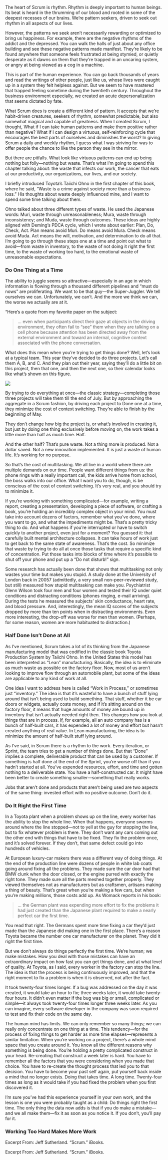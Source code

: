 The heart of Scrum is rhythm. Rhythm is deeply important to human beings. Its beat is heard in the thrumming of our blood and rooted in some of the deepest recesses of our brains. We’re pattern seekers, driven to seek out rhythm in all aspects of our lives.

However, the patterns we seek aren’t necessarily rewarding or optimized to bring us happiness. For example, there are the negative rhythms of the addict and the depressed. You can walk the halls of just about any office building and see these negative patterns made manifest. They’re likely to be found anywhere that someone feels frustrated at being stymied, or quietly desperate as it dawns on them that they’re trapped in an uncaring system, or angry at being viewed as a cog in a machine.

This is part of the human experience. You can go back thousands of years and read the writings of other people, just like us, whose lives were caught up in a system they felt helpless against. But we seem to have mastered that trapped feeling sometime during the twentieth century. Throughout the business environment especially, we created an acute depersonalization that seems dictated by fate.

What Scrum does is create a different kind of pattern. It accepts that we’re habit-driven creatures, seekers of rhythm, somewhat predictable, but also somewhat magical and capable of greatness. When I created Scrum, I thought, What if I can take human patterns and make them positive rather than negative? What if I can design a virtuous, self-reinforcing cycle that encourages the best parts of ourselves and diminishes the worst? In giving Scrum a daily and weekly rhythm, I guess what I was striving for was to offer people the chance to like the person they see in the mirror.

But there are pitfalls. What look like virtuous patterns can end up being nothing but folly—nothing but waste. That’s what I’m going to spend this chapter talking about: the waste that infects our work, the cancer that eats at our productivity, our organizations, our lives, and our society.

I briefly introduced Toyota’s Taiichi Ohno in the first chapter of this book, where he said, “Waste is a crime against society more than a business loss.” His thoughts about waste deeply influenced mine, and I want to spend some time talking about them.

Ohno talked about three different types of waste. He used the Japanese words: Muri, waste through unreasonableness; Mura, waste through inconsistency; and Muda, waste through outcomes. These ideas are highly aligned with Deming’s PDCA cycle, which I wrote about earlier: Plan, Do, Check, Act. Plan means avoid Muri. Do means avoid Mura. Check means avoid Muda. Act means the will, motivation, and determination to do all that. I’m going to go through these steps one at a time and point out what to avoid—from waste in inventory, to the waste of not doing it right the first time, to the waste of working too hard, to the emotional waste of unreasonable expectations.

### Do One Thing at a Time

The ability to juggle seems so attractive—especially in an age in which information is flowing through a thousand different pipelines and “must do nows” are proliferating. We want to be that guy—the Super-Juggler. We tell ourselves we can. Unfortunately, we can’t. And the more we think we can, the worse we actually are at it.

“Here’s a quote from my favorite paper on the subject:

> … even when participants direct their gaze at objects in the driving environment, they often fail to “see” them when they are talking on a cell phone because attention has been directed away from the external environment and toward an internal, cognitive context associated with the phone conversation.

What does this mean when you’re trying to get things done? Well, let’s look at a typical team. This year they’ve decided to do three projects. Let’s call them A, B, and C. And they plan out their year, saying they’ll do a little bit on this project, then that one, and then the next one, so their calendar looks like what’s shown on this figure.

<img src="https://ouchris.files.wordpress.com/2016/03/prioritization.png">

By trying to do everything at once—the classic strategy—completing those three projects will take them till the end of July. But by approaching the aggregate in a Scrum fashion, by driving each project to Done one at a time, they minimize the cost of context switching. They’re able to finish by the beginning of May.

They don’t change how big the project is, or what’s involved in creating it, but just by doing one thing exclusively before moving on, the work takes a little more than half as much time. Half.

And the other half? That’s pure waste. Not a thing more is produced. Not a dollar saved. Not a new innovation implemented. It is just a waste of human life. It’s working for no purpose.

So that’s the cost of multitasking. We all live in a world where there are multiple demands on our time. People want different things from us: the phone rings with a really important call, the kids arrive home from school, the boss walks into our office. What I want you to do, though, is be conscious of the cost of context switching. It’s very real, and you should try to minimize it.

If you’re working with something complicated—for example, writing a report, creating a presentation, developing a piece of software, or crafting a book, you’re holding an incredibly complex object in your mind. You must take into account dozens of factors, remember what you’ve done, where you want to go, and what the impediments might be. That’s a pretty tricky thing to do. And what happens if you’re interrupted or have to switch quickly to another project, even just for a moment? You guessed it: that carefully built mental architecture collapses. It can take hours of work just to get back to the same state of awareness. That’s the cost. So minimize that waste by trying to do all at once those tasks that require a specific kind of concentration. Put those tasks into blocks of time where it’s possible to shut off your phone and put up a “Do not disturb!” sign.

Some research has actually been done that shows that multitasking not only wastes your time but makes you stupid. A study done at the University of London back in 20057 (admittedly, a very small non-peer-reviewed study, but still) measured how stupid multitasking can make you. Psychiatrist Glenn Wilson took four men and four women and tested their IQ under quiet conditions and distracting conditions (phones ringing, e-mail arriving). During the tests he measured the subjects’ skin conductance, heart rate, and blood pressure. And, interestingly, the mean IQ scores of the subjects dropped by more than ten points when in distracting environments. Even more interesting, the drop-off was worse for men than women. (Perhaps, for some reason, women are more habituated to distraction.)

### Half Done Isn’t Done at All

As I’ve mentioned, Scrum takes a lot of its thinking from the Japanese manufacturing model that was codified in the classic book Toyota Production System by Taiichi Ohno. In the United States this model has been interpreted as “Lean” manufacturing. Basically, the idea is to eliminate as much waste as possible on the factory floor. Now, most of us aren’t looking to improve flow through an automobile plant, but some of the ideas are applicable to any kind of work at all.

One idea I want to address here is called “Work in Process,” or sometimes just “inventory.” The idea is that it’s wasteful to have a bunch of stuff lying around that isn’t being used to build something. That stuff, whether it be car doors or widgets, actually costs money, and if it’s sitting around on the factory floor, it means that huge amounts of money are bound up in inventory that isn’t actually needed right then. This changes how you look at things that are in process. If, for example, all an auto company has is a bunch of half-built cars, it has expended a lot of money and effort but hasn’t created anything of real value. In Lean manufacturing, the idea is to minimize the amount of half-built stuff lying around.

As I’ve said, in Scrum there is a rhythm to the work. Every iteration, or Sprint, the team tries to get a number of things done. But that “Done” implies a complete, deliverable product that can be used by a customer. If something is half done at the end of the Sprint, you’re worse off than if you hadn’t started at all. You’ve expended resources, effort, and time and gotten nothing to a deliverable state. You have a half-constructed car. It might have been better to create something smaller—something that really works.

Jobs that aren’t done and products that aren’t being used are two aspects of the same thing: invested effort with no positive outcome. Don’t do it.

### Do It Right the First Time

In a Toyota plant when a problem shows up on the line, every worker has the ability to stop the whole line. When that happens, everyone swarms around where the line stopped—not to yell at the guy for stopping the line, but to fix whatever problem is there. They don’t want any cars coming out the other end with things that have to be fixed. They fix the problem once, and it’s solved forever. If they don’t, that same defect could go into hundreds of vehicles.

At European luxury-car makers there was a different way of doing things. At the end of the production line were dozens of people in white lab coats going around fixing all the problems. They made sure the car door had that BMW clunk when the door closed, or the engine purred with exactly the right tone. They made sure all the parts meshed together properly. They viewed themselves not as manufacturers but as craftsmen, artisans making a thing of beauty. That’s great when you’re making a few cars, but when you’re making millions, those costs add up. As Womack reports in his book:

> … the German plant was expending more effort to fix the problems it had just created than the Japanese plant required to make a nearly perfect car the first time.

You read that right. The Germans spent more time fixing a car they’d just made than the Japanese did making one in the first place. There’s a reason Toyota became the number one car manufacturer on the planet. They did it right the first time.

But we don’t always do things perfectly the first time. We’re human; we make mistakes. How you deal with those mistakes can have an extraordinary impact on how fast you can get things done, and at what level of quality. At Toyota, as I said, every worker in the factory can stop the line. The idea is that the process is being continuously improved, and that the right moment to fix a problem is when it is observed, not after the fact.

It took twenty-four times longer. If a bug was addressed on the day it was created, it would take an hour to fix; three weeks later, it would take twenty-four hours. It didn’t even matter if the bug was big or small, complicated or simple—it always took twenty-four times longer three weeks later. As you can imagine, every software developer in the company was soon required to test and fix their code on the same day.

The human mind has limits. We can only remember so many things; we can really only concentrate on one thing at a time. This tendency—for the process of fixing things to get harder as more time elapses—represents a similar limitation. When you’re working on a project, there’s a whole mind space that you create around it. You know all the different reasons why something is being done. You’re holding a pretty complicated construct in your head. Re-creating that construct a week later is hard. You have to remember all the factors that you were considering when you made that choice. You have to re-create the thought process that led you to that decision. You have to become your past self again, put yourself back inside a mind that no longer exists. Doing that takes time. A long time. Twenty-four times as long as it would take if you had fixed the problem when you first discovered it.

I’m sure you’ve had this experience yourself in your own work, and the lesson is one you were probably taught as a child: Do things right the first time. The only thing the data now adds is that if you do make a mistake—and we all make them—fix it as soon as you notice it. If you don’t, you’ll pay for it.

### Working Too Hard Makes More Work

Excerpt From: Jeff Sutherland. “Scrum.” iBooks. 

Excerpt From: Jeff Sutherland. “Scrum.” iBooks. 

